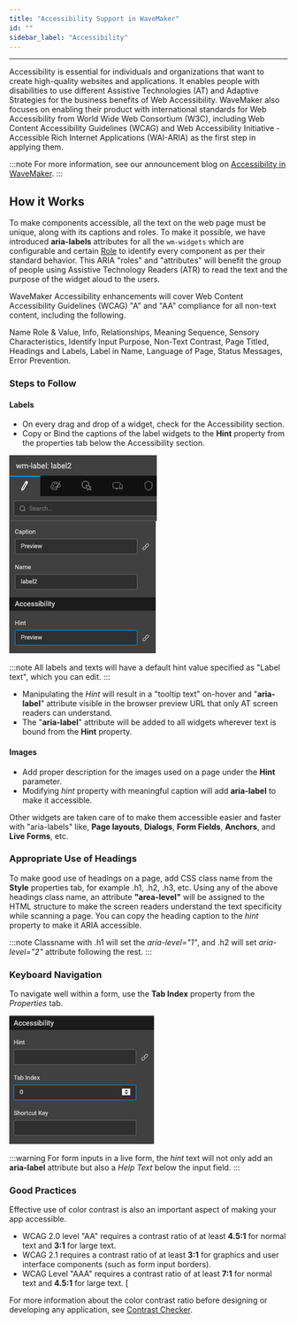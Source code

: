 ```yaml
---
title: "Accessibility Support in WaveMaker"
id: ""
sidebar_label: "Accessibility"
---
```

---

Accessibility is essential for individuals and organizations that want to create high-quality websites and applications. It enables people with disabilities to use different Assistive Technologies (AT) and Adaptive Strategies for the business benefits of Web Accessibility. WaveMaker also focuses on enabling their product with international standards for Web Accessibility from World Wide Web Consortium (W3C), including Web Content Accessibility Guidelines (WCAG) and Web Accessibility Initiative - Accessible Rich Internet Applications (WAI-ARIA) as the first step in applying them. 

:::note
For more information, see our announcement blog on [Accessibility in WaveMaker](/learn/blog/2021-08-23-accessibility-feature).
:::

## How it Works

To make components accessible, all the text on the web page must be unique, along with its captions and roles. To make it possible, we have introduced **aria-labels** attributes for all the `wm-widgets` which are configurable and certain [Role](https://developer.mozilla.org/en-US/docs/Web/Accessibility/ARIA/Roles) to identify every component as per their standard behavior. This ARIA "roles" and "attributes" will benefit the group of people using Assistive Technology Readers (ATR) to read the text and the purpose of the widget aloud to the users. 

WaveMaker Accessibility enhancements will cover Web Content Accessibility Guidelines (WCAG) "A" and "AA" compliance for all non-text content, including the following.

Name Role & Value, Info, Relationships, Meaning Sequence, Sensory Characteristics, Identify Input Purpose, Non-Text Contrast, Page Titled, Headings and Labels, Label in Name, Language of Page, Status Messages, Error Prevention.


### Steps to Follow

#### Labels

- On every drag and drop of a widget, check for the Accessibility section. 
- Copy or Bind the captions of the label widgets to the **Hint** property from the properties tab below the Accessibility section. 

![Accessibility Section](/learn/assets/accessibility-section.png)

:::note
All labels and texts will have a default hint value specified as "Label text", which you can edit. 
:::

- Manipulating the *Hint* will result in a "tooltip text" on-hover and "**aria-label**" attribute visible in the browser preview URL that only AT screen readers can understand.
- The "**aria-label**" attribute will be added to all widgets wherever text is bound from the **Hint** property.

#### Images

- Add proper description for the images used on a page under the **Hint** parameter. 
- Modifying *hint* property with meaningful caption will add **aria-label** to make it accessible.


Other widgets are taken care of to make them accessible easier and faster with "aria-labels" like, **Page layouts**, **Dialogs**, **Form Fields**, **Anchors**, and **Live Forms**, etc.



### Appropriate Use of Headings

To make good use of headings on a page, add CSS class name from the **Style** properties tab, for example .h1, .h2, .h3, etc. Using any of the above headings class name, an attribute **"area-level"** will be assigned to the HTML structure to make the screen readers understand the text specificity while scanning a page. You can copy the heading caption to the *hint* property to make it ARIA accessible.
 

:::note
Classname with .h1 will set the *aria-level="1"*, and .h2 will set *aria-level="2"* attribute following the rest. 
:::


### Keyboard Navigation

To navigate well within a form, use the **Tab Index** property from the *Properties* tab.

![Tab Index property](/learn/assets/tab-index-property.png)

:::warning 
For form inputs in a live form, the *hint* text will not only add an **aria-label** attribute but also a *Help Text* below the input field. 
:::

### Good Practices

Effective use of color contrast is also an important aspect of making your app accessible. 

- WCAG 2.0 level "AA" requires a contrast ratio of at least **4.5:1** for normal text and **3:1** for large text. 
- WCAG 2.1 requires a contrast ratio of at least **3:1** for graphics and user interface components (such as form input borders). 
- WCAG Level "AAA" requires a contrast ratio of at least **7:1** for normal text and **4.5:1** for large text. [
    
For more information about the color contrast ratio before designing or developing any application, see [Contrast Checker](https://webaim.org/resources/contrastchecker/).